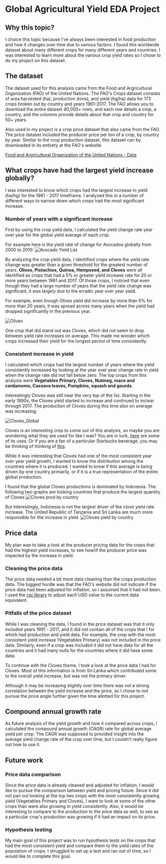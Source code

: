 # Global Agricultural Yield EDA Project
## Why this topic?
I choice this topic because I've always been interested in food production and how it changes over time due to various factors. I found this worldwide dataset about many different crops for many different years and countries. I was interested to learn more about the various crop yield rates so I chose to do my project on this dataset.

## The dataset
The dataset used for this analysis came from the Food and Argricultural Organization (FAO) of the United Nations. The FAO's Crops dataset consists of area harvested (ha), production (tons), and yield (hg/ha) data for 173 crops broken out by country and years 1961-2017. The FAO allows you to download the entire dataset 40,000+ rows, and each row details a crop, a country, and the columns provide details about that crop and country for 50+ years.

Also used in my project is a crop price dataset that also came from the FAO. The price dataset included the producer price per ton of a crop, by country by year. Similar to the crop production dataset, this dataset can by downloaded in its entirety at the FAO's website. 

[Food and Argricultural Organization of the United Nations - Data](http://www.fao.org/faostat/en/#data)

## What crops have had the largest yield increase globally? 

I was interested to know which crops had the largest increase in yield (ha/hg) for the 1961 - 2017 timeframe. I analyzed this in a number of different ways to narrow down which crops had the most significant increase.

### Number of years with a significant increase

First by using the crop yield data, I calculated the yield change rate year over year for the global yield average of each crop.

For example here is the yield rate of change for Avocados globally from 2000 to 2010:
![Avocado Yield List](/images/avocadoyieldlist.png)

By analyzing the crop yield data, I identified crops where the yield rate change was greater than a given threshold for the greatest number of years. **Olives, Pistachios, Quinoa, Hempseed, and Cloves** were all identified as crops that had a 5% or greater yield increase rate for 20 or more years between 1961 and 2017. Of those crops, I noticed that even though they had a large number of years that the yield rate change was significant, it was largely due to the erradic year over year yield. 

For example, even though Olives yield did increase by more than 5% for more than 20 years, it was spread across many years when the yield had dropped significantly in the previous year.

![Olives](/images/olivesyield.png)

One crop that did stand out was Cloves, which did not seem to drop between yield rate increases on average. This made me wonder which crops increased their yield for the longest period of time consistently. 

### Consistent increase in yield

I calculated which crops had the largest number of years where the yield consistently increased by looking at the year over year change rate in yield when the change rate did not fall below zero. The top crops from this analysis were **Vegetables Primary, Cloves, Nutmeg, mace and cardamoms, Cassava leaves, Pumpkins, squash and gourds**.

Interestingly Cloves was still near the very top of the list. Starting in the early 1990s, the Cloves yield started to increase and continued to inclear through 2017. The production of Cloves during this time also on average was increasing.

![Cloves_Global](/images/cloves_yield_prod.png)

Cloves is an interesting crop to come out of this analysis, so maybe you are wondering what they are used for like I was? You are in luck, [here](https://www.thespruceeats.com/cloves-765162) are some of its uses. Or if you are a fan of a particular Starbucks beverage, you may be thinking of thinking of [this](https://www.starbucks.com/menu/drinks/espresso/pumpkin-spice-latte?ct=39988).

While it was interesting that Cloves had one of the most consistent year over year yield growth, I wanted to know the distribution among the countries where it is produced. I wanted to know if this average is being driven by one country primarily, or if it is a true representation of the entire global production. 

I found that the global Cloves productions is dominated by Indonesia. The following two graphs are looking countries that produce the largest quantity of Cloves 
![Cloves prod by country](/images/clovesproductioncountries.png)

But interestingly, Indonesia is not the largest driver of the clove yield rate increase. The United Republic of Tanzania and Sri Lanka are much more responsible for the increase in yield.
![Cloves yield by country](/images/clovesyieldcountries.png) 

## Price data
My plan was to take a look at the producer pricing data for the crops that had the highest yield increases, to see how/if the producer price was impacted by the increase in yield. 

### Cleaning the price data
The price data needed a bit more data cleaning than the crops production data. The biggest hurdle was that the FAO's website did not indicate if the price data had been adjusted for inflation, so I assumed that it had not been. I used the [cpi library](https://github.com/datadesk/cpi) to adjust each USD value to the current data equivalent.

### Pitfalls of the price dataset
While I was cleaning the data, I found in the price dataset was that it only included years 1991 - 2017, and it did not contain all of the crops that I for which had production and yield data. For example, the crop with the most consistent yield increase (Vegetables Primary) was not included in the price data. Similarly, even if a crop was included it did not have data for all the countries and it had many nulls for the countries where it did have some data.

To continue with the Cloves theme, I took a look at the price data I had for Cloves. Most of this information is from Sri Lanka which contributed some to the overall yield increase, but was not the primary driver.

Although it may be increasing slightly over time there was not a strong correlation between the yield increase and the price, so I chose to not pursue the price angle further given the time allotted for this project.

## Compound annual growth rate
As future analysis of the yield growth and how it compared across crops, I calculated the compound annual growth (CAGR) rate for global average yield per crop. The CAGR was supposed to provided insight into the average yield change rate of the crop over time, but I couldn't really figure out how to use it.

## Future work

### Price data comparison
Since the price data is already cleaned and adjusted for inflation, I would like to pursue the comparison between yield and pricing future. Since it did not pan out looking at the top two crops with the most consistently growing yield (Vegetables Primary and Cloves), I want to look at some of the other crops than were also growing in yield consistently. Also, it would be interesting to compare to the production to the price data as well, to see as a particular crop's production was growing if it had an impact on its price.  

### Hypothesis testing
My main goal of this project was to run hypothesis tests on the crops that had the most consistent yield and compare them to the yield rates of the population of crops. I struggled to set up a test and ran out of time, so I would like to complete this goal.
